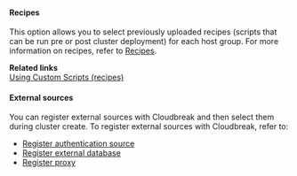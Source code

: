 
#### Recipes

This option allows you to select previously uploaded recipes (scripts that can be run pre or post cluster deployment) for each host group. For more information on recipes, refer to [Recipes](recipes.md). 

**Related links**      
[Using Custom Scripts (recipes)](recipes.md) 

#### External sources 

You can register external sources with Cloudbreak and then select them during cluster create. To register external sources with Cloudbreak, refer to:

* [Register authentication source](external-ldap.md)    
* [Register external database](external-db.md)  
* [Register proxy](external-proxy.md)  

